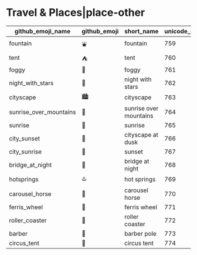 # Travel & Places|place-other

|github_emoji_name|github_emoji|short_name|unicode_index|
|---|---|---|---|
|fountain|:fountain:|fountain|759|
|tent|:tent:|tent|760|
|foggy|:foggy:|foggy|761|
|night_with_stars|:night_with_stars:|night with stars|762|
|cityscape|:cityscape:|cityscape|763|
|sunrise_over_mountains|:sunrise_over_mountains:|sunrise over mountains|764|
|sunrise|:sunrise:|sunrise|765|
|city_sunset|:city_sunset:|cityscape at dusk|766|
|city_sunrise|:city_sunrise:|sunset|767|
|bridge_at_night|:bridge_at_night:|bridge at night|768|
|hotsprings|:hotsprings:|hot springs|769|
|carousel_horse|:carousel_horse:|carousel horse|770|
|ferris_wheel|:ferris_wheel:|ferris wheel|771|
|roller_coaster|:roller_coaster:|roller coaster|772|
|barber|:barber:|barber pole|773|
|circus_tent|:circus_tent:|circus tent|774|
